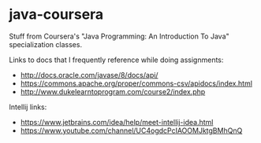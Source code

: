 # java-coursera
Stuff from Coursera's "Java Programming: An Introduction To Java" specialization classes.

Links to docs that I frequently reference while doing assignments:
* http://docs.oracle.com/javase/8/docs/api/
* https://commons.apache.org/proper/commons-csv/apidocs/index.html
* http://www.dukelearntoprogram.com/course2/index.php

Intellij links:
* https://www.jetbrains.com/idea/help/meet-intellij-idea.html
* https://www.youtube.com/channel/UC4ogdcPcIAOOMJktgBMhQnQ
